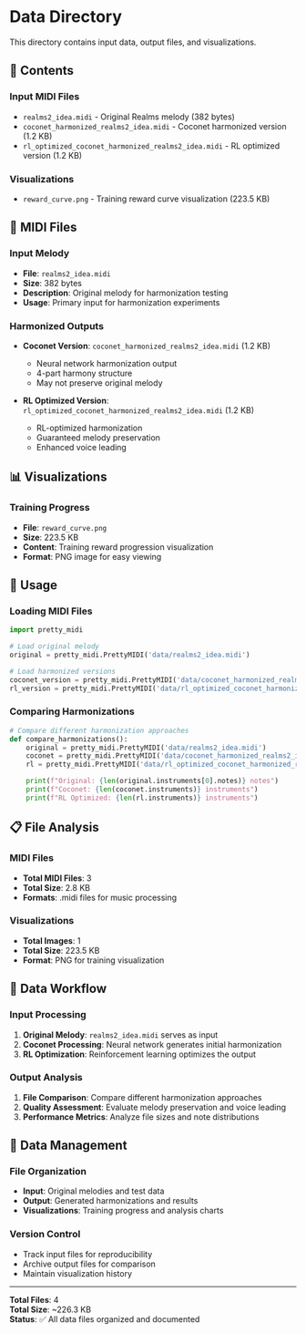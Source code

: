 # Data Directory

This directory contains input data, output files, and visualizations.

## 📁 **Contents**

### **Input MIDI Files**

- `realms2_idea.midi` - Original Realms melody (382 bytes)
- `coconet_harmonized_realms2_idea.midi` - Coconet harmonized version (1.2 KB)
- `rl_optimized_coconet_harmonized_realms2_idea.midi` - RL optimized version (1.2 KB)

### **Visualizations**

- `reward_curve.png` - Training reward curve visualization (223.5 KB)

## 🎵 **MIDI Files**

### **Input Melody**

- **File**: `realms2_idea.midi`
- **Size**: 382 bytes
- **Description**: Original melody for harmonization testing
- **Usage**: Primary input for harmonization experiments

### **Harmonized Outputs**

- **Coconet Version**: `coconet_harmonized_realms2_idea.midi` (1.2 KB)

  - Neural network harmonization output
  - 4-part harmony structure
  - May not preserve original melody

- **RL Optimized Version**: `rl_optimized_coconet_harmonized_realms2_idea.midi` (1.2 KB)
  - RL-optimized harmonization
  - Guaranteed melody preservation
  - Enhanced voice leading

## 📊 **Visualizations**

### **Training Progress**

- **File**: `reward_curve.png`
- **Size**: 223.5 KB
- **Content**: Training reward progression visualization
- **Format**: PNG image for easy viewing

## 🔧 **Usage**

### **Loading MIDI Files**

```python
import pretty_midi

# Load original melody
original = pretty_midi.PrettyMIDI('data/realms2_idea.midi')

# Load harmonized versions
coconet_version = pretty_midi.PrettyMIDI('data/coconet_harmonized_realms2_idea.midi')
rl_version = pretty_midi.PrettyMIDI('data/rl_optimized_coconet_harmonized_realms2_idea.midi')
```

### **Comparing Harmonizations**

```python
# Compare different harmonization approaches
def compare_harmonizations():
    original = pretty_midi.PrettyMIDI('data/realms2_idea.midi')
    coconet = pretty_midi.PrettyMIDI('data/coconet_harmonized_realms2_idea.midi')
    rl = pretty_midi.PrettyMIDI('data/rl_optimized_coconet_harmonized_realms2_idea.midi')

    print(f"Original: {len(original.instruments[0].notes)} notes")
    print(f"Coconet: {len(coconet.instruments)} instruments")
    print(f"RL Optimized: {len(rl.instruments)} instruments")
```

## 📋 **File Analysis**

### **MIDI Files**

- **Total MIDI Files**: 3
- **Total Size**: 2.8 KB
- **Formats**: .midi files for music processing

### **Visualizations**

- **Total Images**: 1
- **Total Size**: 223.5 KB
- **Format**: PNG for training visualization

## 🎯 **Data Workflow**

### **Input Processing**

1. **Original Melody**: `realms2_idea.midi` serves as input
2. **Coconet Processing**: Neural network generates initial harmonization
3. **RL Optimization**: Reinforcement learning optimizes the output

### **Output Analysis**

1. **File Comparison**: Compare different harmonization approaches
2. **Quality Assessment**: Evaluate melody preservation and voice leading
3. **Performance Metrics**: Analyze file sizes and note distributions

## 🔄 **Data Management**

### **File Organization**

- **Input**: Original melodies and test data
- **Output**: Generated harmonizations and results
- **Visualizations**: Training progress and analysis charts

### **Version Control**

- Track input files for reproducibility
- Archive output files for comparison
- Maintain visualization history

---

**Total Files**: 4  
**Total Size**: ~226.3 KB  
**Status**: ✅ All data files organized and documented
